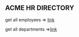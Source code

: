 ## ACME HR DIRECTORY

get all employees => [link](https://acme-hr-directory-fse0.onrender.com/api/employees)

get all departments =>[link](https://acme-hr-directory-fse0.onrender.com/api/departments)
 